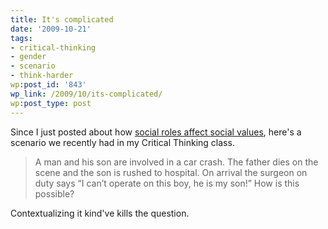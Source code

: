 ```yaml
---
title: It's complicated
date: '2009-10-21'
tags:
- critical-thinking
- gender
- scenario
- think-harder
wp:post_id: '843'
wp_link: /2009/10/its-complicated/
wp:post_type: post
---
```


Since I just posted about how [social roles affect social values](http://www.island94.org/2009/10/social-work-is-womens-work-so-we-dont-care/), here's a scenario we recently had in my Critical Thinking class.

> A man and his son are involved in a car crash. The father dies on the scene and the son is rushed to hospital. On arrival the surgeon on duty says “I can’t operate on this boy, he is my son!” How is this possible?

Contextualizing it kind've kills the question.
